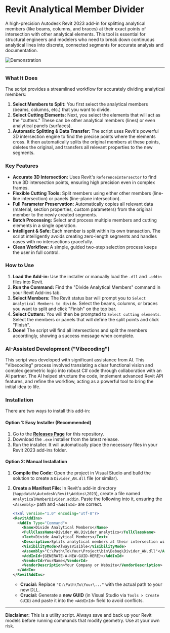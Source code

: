 # Revit Analytical Member Divider

A high-precision Autodesk Revit 2023 add-in for splitting analytical members (like beams, columns, and braces) at their exact points of intersection with other analytical elements. This tool is essential for structural engineers and modelers who need to break down continuous analytical lines into discrete, connected segments for accurate analysis and documentation.

![Demonstration](https://github.com/Vovenzza/Revit-Member_Divider/blob/aba617ae397483bcfe37938bcc0d99ed27e03b73/Demo.gif)

---

### What It Does

The script provides a streamlined workflow for accurately dividing analytical members:

1.  **Select Members to Split:** You first select the analytical members (beams, columns, etc.) that you want to divide.
2.  **Select Cutting Elements:** Next, you select the elements that will act as the "cutters." These can be other analytical members (lines) or even analytical panels (surfaces).
3.  **Automatic Splitting & Data Transfer:** The script uses Revit's powerful 3D intersection engine to find the precise points where the elements cross. It then automatically splits the original members at these points, deletes the original, and transfers all relevant properties to the new segments.

### Key Features

*   **Accurate 3D Intersection:** Uses Revit's `ReferenceIntersector` to find true 3D intersection points, ensuring high precision even in complex frames.
*   **Flexible Cutting Tools:** Split members using either other members (line-line intersection) or panels (line-plane intersection).
*   **Full Parameter Preservation:** Automatically copies all relevant data (material, section properties, custom parameters) from the original member to the newly created segments.
*   **Batch Processing:** Select and process multiple members and cutting elements in a single operation.
*   **Intelligent & Safe:** Each member is split within its own transaction. The script intelligently avoids creating zero-length segments and handles cases with no intersections gracefully.
*   **Clean Workflow:** A simple, guided two-step selection process keeps the user in full control.

### How to Use

1.  **Load the Add-in:** Use the installer or manually load the `.dll` and `.addin` files into Revit.
2.  **Run the Command:** Find the "Divide Analytical Members" command in your Revit Add-ins tab.
3.  **Select Members:** The Revit status bar will prompt you to `Select Analytical Members to divide`. Select the beams, columns, or braces you want to split and click "Finish" on the top bar.
4.  **Select Cutters:** You will then be prompted to `Select cutting elements`. Select the members or panels that will define the split points and click "Finish".
5.  **Done!** The script will find all intersections and split the members accordingly, showing a success message when complete.

### AI-Assisted Development ("Vibecoding")

This script was developed with significant assistance from AI. This "Vibecoding" process involved translating a clear functional vision and complex geometric logic into robust C# code through collaboration with an AI partner. The AI helped structure the code, implement advanced Revit API features, and refine the workflow, acting as a powerful tool to bring the initial idea to life.

### Installation

There are two ways to install this add-in:

#### Option 1: Easy Installer (Recommended)

1.  Go to the [**Releases Page**](https://github.com/Vovenzza/Revit-Member_Divider/releases) for this repository.
2.  Download the `.exe` installer from the latest release.
3.  Run the installer. It will automatically place the necessary files in your Revit 2023 add-ins folder.

#### Option 2: Manual Installation

1.  **Compile the Code:** Open the project in Visual Studio and build the solution to create a `Divider_AN.dll` file (or similar).
2.  **Create a Manifest File:** In Revit's add-in directory (`%appdata%\Autodesk\Revit\Addins\2023`), create a file named `AnalyticalMemberDivider.addin`. Paste the following into it, ensuring the `<Assembly>` path and `<AddInId>` are correct.

    ```xml
    <?xml version="1.0" encoding="utf-8"?>
    <RevitAddIns>
      <AddIn Type="Command">
        <Name>Divide Analytical Members</Name>
        <FullClassName>Divider_AN.Divider_analytics</FullClassName>
        <Text>Divide Analytical Members</Text>
        <Description>Splits analytical members at their intersection with other members or panels.</Description>
        <VisibilityMode>AlwaysVisible</VisibilityMode>
        <Assembly>"C:\Path\To\Your\Project\bin\Debug\Divider_AN.dll"</Assembly>
        <AddInId>{GENERATE-A-NEW-GUID-HERE}</AddInId>
        <VendorId>YourName</VendorId>
        <VendorDescription>Your Company or Website</VendorDescription>
      </AddIn>
    </RevitAddIns>
    ```
    *   **Crucial:** Replace `"C:\Path\To\Your\..."` with the actual path to your new DLL.
    *   **Crucial:** Generate a **new GUID** (in Visual Studio via `Tools > Create GUID`) and paste it into the `<AddInId>` field to avoid conflicts.

---

**Disclaimer:** This is a utility script. Always save and back up your Revit models before running commands that modify geometry. Use at your own risk.

